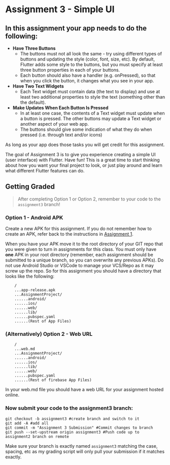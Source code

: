# Assignment 3 - Simple UI

## In this assignment your app needs to do the following:

* **Have Three Buttons**
  * The buttons must not all look the same - try using different types of buttons and updating the style (color, font, size, etc). By default, Flutter adds some style to the buttons, but you must specify at least three button properties in each of your buttons.
  * Each button should also have a handler (e.g. onPressed), so that when you click the button, it changes what you see in your app.
* **Have Two Text Widgets**
  * Each Text widget must contain data (the text to display) and use at least two additional properties to style the text (something other than the default).
* **Make Updates When Each Button Is Pressed**
  * In at least one case, the contents of a Text widget must update when a button is pressed. The other buttons may update a Text widget or another aspect of your web app.
  * The buttons should give some indication of what they do when pressed (i.e. through text and/or icons)

As long as your app does those tasks you will get credit for this assignment.

The goal of Assignment 3 is to give you experience creating a simple UI (user interface) with Flutter. Have fun! This is a great time to start thinking about how you want your final project to look, or just play around and learn what different Flutter features can do.

## Getting Graded

> After completing Option 1 or Option 2, remember to your code to the `assignment3` branch!

### Option 1 - Android APK

Create a new APK for this assignment. If you do not remember how to create an APK, refer back to the instructions in [Assignment 1](https://github.com/shelleywong/CINS467-Course-Materials/blob/main/Assignments/Assignment1.md#getting-graded).

When you have your APK move it to the root directory of your GIT repo that you were given to turn in assignments for this class. You must only have **one** APK in your root directory (remember, each assignment should be submitted to a unique branch, so you can overwrite any previous APKs). Do not use Android Studio or VSCode to manage your VCS/Repo as it may screw up the repo. So for this assignment you should have a directory that looks like the following:

```
    /
    ...app-release.apk
    ...AssignmentProject/
    ......android/
    ......ios/
    ......web/
    ......lib/
    ......pubspec.yaml
    ......(Rest of App Files)
```

### (Alternatively) Option 2 - Web URL

```
    /
    ...web.md
    ...AssignmentProject/
    ......android/
    ......ios/
    ......lib/
    ......web/
    ......pubspec.yaml
    ......(Rest of firebase App Files)
```
In your web.md file you should have a web URL for your assignment hosted online.

### Now submit your code to the **assignment3** branch:

```
git checkout -b assignment3 #create branch and switch to it
git add -A #add all
git commit -m "Assignment 3 Submission" #Commit changes to branch
git push --set-upstream origin assignment3 #Push code up to assignment2 branch on remote
```

Make sure your branch is exactly named `assignment3` matching the case, spacing, etc as my grading script will only pull your submission if it matches exactly.
